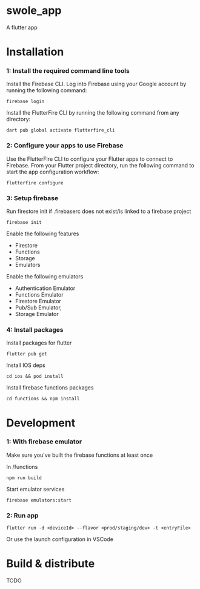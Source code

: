 # swole_app

A flutter app

# Installation

### 1: Install the required command line tools

Install the Firebase CLI.
Log into Firebase using your Google account by running the following command:

`firebase login`

Install the FlutterFire CLI by running the following command from any directory:

`dart pub global activate flutterfire_cli`

### 2: Configure your apps to use Firebase

Use the FlutterFire CLI to configure your Flutter apps to connect to Firebase.
From your Flutter project directory, run the following command to start the app configuration workflow:

`flutterfire configure`

### 3: Setup firebase

Run firestore init if .firebaserc does not exist/is linked to a firebase project

`firebase init`

Enable the following features

- Firestore
- Functions
- Storage
- Emulators

Enable the following emulators

- Authentication Emulator
- Functions Emulator
- Firestore Emulator
- Pub/Sub Emulator,
- Storage Emulator

### 4: Install packages

Install packages for flutter

`flutter pub get`

Install IOS deps

`cd ios && pod install`

Install firebase functions packages

`cd functions && npm install`

# Development

### 1: With firebase emulator

Make sure you've built the firebase functions at least once

In /functions

`npm run build`

Start emulator services

`firebase emulators:start`

### 2: Run app

`flutter run -d <deviceId> --flavor <prod/staging/dev> -t <entryFile>`

Or use the launch configuration in VSCode

# Build & distribute

TODO
